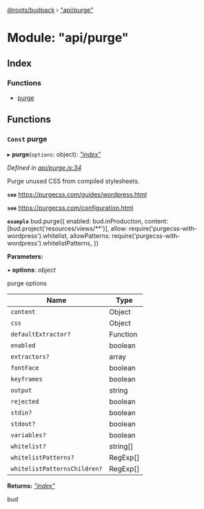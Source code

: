 [@roots/budpack](../globals.md) › ["api/purge"](_api_purge_.md)

# Module: "api/purge"

## Index

### Functions

* [purge](_api_purge_.md#const-purge)

## Functions

### `Const` purge

▸ **purge**(`options`: object): *["index"](_index_.md)*

*Defined in [api/purge.js:34](https://github.com/roots/bud-support/blob/49a29fe/src/budpack/builder/api/purge.js#L34)*

Purge unused CSS from compiled stylesheets.

**`see`** https://purgecss.com/guides/wordpress.html

**`see`** https://purgecss.com/configuration.html

**`example`** 
bud.purge({
  enabled: bud.inProduction,
  content: [bud.project('resources/views/**')],
  allow: require('purgecss-with-wordpress').whitelist,
  allowPatterns: require('purgecss-with-wordpress').whitelistPatterns,
})

**Parameters:**

▪ **options**: *object*

purge options

Name | Type |
------ | ------ |
`content` | Object |
`css` | Object |
`defaultExtractor?` | Function |
`enabled` | boolean |
`extractors?` | array |
`fontFace` | boolean |
`keyframes` | boolean |
`output` | string |
`rejected` | boolean |
`stdin?` | boolean |
`stdout?` | boolean |
`variables?` | boolean |
`whitelist?` | string[] |
`whitelistPatterns?` | RegExp[] |
`whitelistPatternsChildren?` | RegExp[] |

**Returns:** *["index"](_index_.md)*

bud
